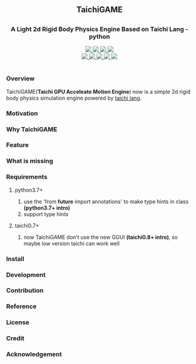<div align="center">
<!-- Title: -->
  <h2>
    <h2>TaichiGAME <h2>
    <h3>A Light 2d Rigid Body Physics Engine Based on Taichi Lang - python</h3>
  </h2>
  <!-- <h3>A Light 2d Rigid Body Physics Engine Based on Taichi Lang - python</h3> -->

<!-- Labels: -->
  <!-- First row: -->

  <a href="https://github.com/maksyuki/TaichiGAME/actions">
    <img src="https://img.shields.io/github/workflow/status/maksyuki/TaichiGAME/unit-test/main?label=unit-test&logo=github&style=flat-square">
  </a>
  <a href="https://app.codecov.io/gh/maksyuki/TaichiGAME/">
    <img src="https://img.shields.io/codecov/c/github/maksyuki/TaichiGAME/main?logo=codecov&style=flat-square">
  </a>
  <a href="https://github.com/maksyuki/TaichiGAME">
    <img src="https://img.shields.io/pypi/v/numpy?logo=pypi&style=flat-square">
  </a>
  <a href="https://github.com/maksyuki/TaichiGAME">
    <img src="https://img.shields.io/pypi/pyversions/numpy?logo=python&style=flat-square">
  </a>
  <!-- Second row: -->
  <br>

  <a href="https://github.com/maksyuki/TaichiGAME">
    <img src="https://img.shields.io/github/license/maksyuki/TaichiGAME?color=brightgreen&logo=github&style=flat-square">
  </a>
  <a href="https://github.com/maksyuki/TaichiGAME">
    <img src="https://img.shields.io/tokei/lines/github/maksyuki/TaichiGAME?style=flat-square">
  </a>
  <a href="https://github.com/google/yapf">
    <img src="https://img.shields.io/badge/code%20style-yapf-red?style=flat-square">
  </a>
  <a href="https://github.com/PyCQA">
    <img src="https://img.shields.io/badge/static%20checker-pylint%20pycodestyle-red?style=flat-square">
  </a>
  <a href="https://github.com/maksyuki/TaichiGAME/blob/main/CONTRIBUTING.md">
    <img src="https://img.shields.io/badge/contribution-welcome-brightgreen?style=flat-square">
  </a>
<!-- Short description: -->

  <h1></h1>
</div>


### Overview
TaichiGAME(**Taichi GPU Acceleate Motion Engine**) now is a simple 2d rigid body physics simulation engine powered by [taichi lang](https://github.com/taichi-dev/taichi).

### Motivation
### Why TaichiGAME

### Feature

### What is missing

### Requirements
1. python3.7+
    1. use the 'from __future__ import annotations' to make type hints in class **(python3.7+ intro)**
    2. support type hints

2. taichi0.7+
    1. now TaichiGAME don't use the new GGUI **(taichi0.8+ intro)**, so maybe low version taichi can work well

### Install

### Development

### Contribution

### Reference

### License

### Credit

### Acknowledgement


